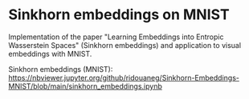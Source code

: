 # Sinkhorn embeddings on MNIST

Implementation of the paper "Learning Embeddings into Entropic Wasserstein Spaces" (Sinkhorn embeddings) and application to visual embeddings with MNIST.

Sinkhorn embeddings (MNIST): https://nbviewer.jupyter.org/github/ridouaneg/Sinkhorn-Embeddings-MNIST/blob/main/sinkhorn_embeddings.ipynb
